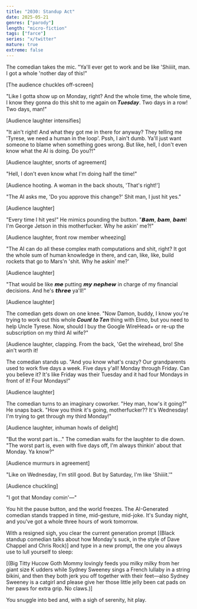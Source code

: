 ```yaml
---
title: "2030: Standup Act"
date: 2025-05-21
genres: ["parody"]
length: "micro-fiction"
tags: ["farce"]
series: "x/twitter"
mature: true
extreme: false
---
```

The comedian takes the mic. "Ya'll ever get to work and be like 'Shiiiit, man. I got a whole 'nother day of this!"

[The audience chuckles off-screen]

"Like I gotta show up on Monday, right? And the whole time, the whole time, I know they gonna do this shit to me again on 𝑻𝒖𝒆𝒔𝒅𝒂𝒚. Two days in a row! Two days, man!"

[Audience laughter intensifies]

"It ain't right! And what they got me in there for anyway? They telling me 'Tyrese, we need a human in the loop'. Pssh, I ain't dumb. Ya'll just want someone to blame when something goes wrong. But like, hell, I don't even know what the AI is doing. Do you?!"

[Audience laughter, snorts of agreement]

"Hell, I don't even know what I'm doing half the time!"

[Audience hooting. A woman in the back shouts, 'That's right!']

"The AI asks me, 'Do you approve this change?' Shit man, I just hit yes."

[Audience laughter]

"Every time I hit yes!" He mimics pounding the button. "𝘽𝙖𝙢, 𝙗𝙖𝙢, 𝙗𝙖𝙢! I'm George Jetson in this motherfucker. Why he askin' me?!"

[Audience laughter, front row member wheezing]

"The AI can do all these complex math computations and shit, right? It got the whole sum of human knowledge in there, and can, like, like, build rockets that go to Mars'n 'shit. Why he askin' me?'

[Audience laughter]

"That would be like 𝙢𝙚 putting 𝙢𝙮 𝙣𝙚𝙥𝙝𝙚𝙬 in charge of my financial decisions. And he's 𝙩𝙝𝙧𝙚𝙚 ya'll!"

[Audience laughter]

The comedian gets down on one knee. "Now Damon, buddy, I know you're trying to work out this whole 𝑪𝒐𝒖𝒏𝒕 𝒕𝒐 𝑻𝒆𝒏 thing with Elmo, but you need to help Uncle Tyrese. Now, should I buy the Google WireHead+ or re-up the subscription on my third AI wife?"

[Audience laughter, clapping. From the back, 'Get the wirehead, bro! She ain't worth it!

The comedian stands up. "And you know what's crazy? Our grandparents used to work five days a week. Five days y'all! Monday through Friday. Can you believe it? It's like Friday was their Tuesday and it had four Mondays in front of it! Four Mondays!"

[Audience laughter]

The comedian turns to an imaginary coworker. "Hey man, how's it going?" He snaps back. "How you think it's going, motherfucker?? It's Wednesday! I'm trying to get through my third Monday!"

[Audience laughter, inhuman howls of delight]

"But the worst part is..." The comedian waits for the laughter to die down. "The worst part is, even with five days off, I'm always thinkin' about that Monday. Ya know?"

[Audience murmurs in agreement]

"Like on Wednesday, I'm still good. But by Saturday, I'm like 'Shiiiit.'"

[Audience chuckling]

"I got that Monday comin'—"

You hit the pause button, and the world freezes. The AI-Generated comedian stands trapped in time, mid-gesture, mid-joke. It's Sunday night, and you've got a whole three hours of work tomorrow. 

With a resigned sigh, you clear the current generation prompt [(Black standup comedian talks about how Monday's suck, in the style of Dave Chappel and Chris Rock)] and type in a new prompt, the one you always use to lull yourself to sleep:

[(Big Titty Hucow Goth Mommy lovingly feeds you milky milky from her giant size K udders while Sydney Sweeney sings a French lullaby in a string bikini, and then they both jerk you off together with their feet—also Sydney Sweeney is a catgirl and please give her those little jelly been cat pads on her paws for extra grip. No claws.)]

You snuggle into bed and, with a sigh of serenity, hit play.
